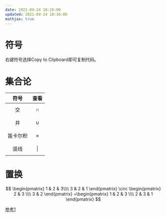 ```yaml
---
date: 2021-04-24 18:16:00
updated: 2021-04-24 18:16:00
mathjax: true
---
```




# 符号

右键符号选择Copy to Clipboard即可复制代码。

# 集合论

|   符号   |    查看    |
| :------: | :--------: |
|    交    |  $$\cap$$  |
|    并    |  $$\cup$$  |
| 笛卡尔积 | $$\times$$ |
|   竖线   | $$\vert$$  |

<!-- more -->

# 置换

$$
\begin{pmatrix}
1 & 2 & 3\\\\
3 & 2 & 1
\end{pmatrix} \circ 
\begin{pmatrix}
2 & 3 \\\\
3 & 2
\end{pmatrix}
=\begin{pmatrix}
1 & 2 & 3 \\\\
2 & 3 & 1
\end{pmatrix}
$$







[参考1](https://ztygcs.github.io/posts/latex数学符号与数学公式汇总/)